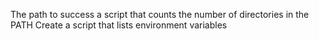 The path to success
a script that counts the number of directories in the PATH
Create a script that lists environment variables

